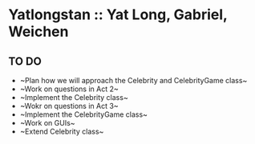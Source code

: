 #  Yatlongstan :: Yat Long, Gabriel, Weichen 

## TO DO
* ~Plan how we will approach the Celebrity and CelebrityGame class~
* ~Work on questions in Act 2~
* ~Implement the Celebrity class~
* ~Wokr on questions in Act 3~
* ~Implement the CelebrityGame class~
* ~Work on GUIs~
* ~Extend Celebrity class~